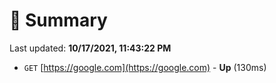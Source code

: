 # 📖 Summary
Last updated: **10/17/2021, 11:43:22 PM**

- `GET` [https://google.com](https://google.com) - **Up** (130ms)
